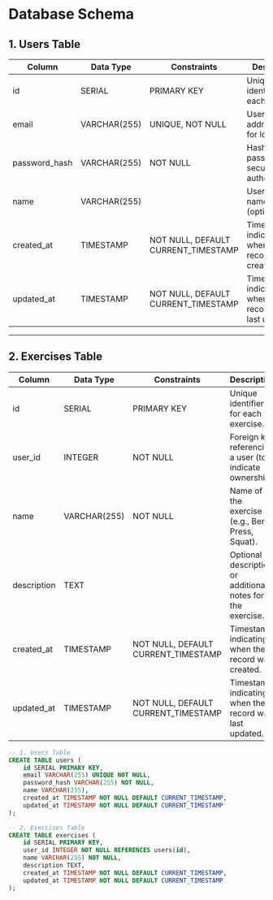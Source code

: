 # Database Schema

## 1. Users Table

| Column         | Data Type      | Constraints                               | Description                                    |
|---------------|--------------|-------------------------------------------|------------------------------------------------|
| id           | SERIAL        | PRIMARY KEY                               | Unique identifier for each user.              |
| email        | VARCHAR(255)  | UNIQUE, NOT NULL                         | User's email address (used for login).        |
| password_hash | VARCHAR(255)  | NOT NULL                                 | Hashed password for secure authentication.    |
| name         | VARCHAR(255)  |                                           | User's full name (optional).                  |
| created_at   | TIMESTAMP     | NOT NULL, DEFAULT CURRENT_TIMESTAMP      | Timestamp indicating when the record was created. |
| updated_at   | TIMESTAMP     | NOT NULL, DEFAULT CURRENT_TIMESTAMP      | Timestamp indicating when the record was last updated. |

---

## 2. Exercises Table

| Column      | Data Type      | Constraints                               | Description                                    |
|------------|--------------|-------------------------------------------|------------------------------------------------|
| id         | SERIAL        | PRIMARY KEY                               | Unique identifier for each exercise.          |
| user_id    | INTEGER       | NOT NULL                                  | Foreign key referencing a user (to indicate ownership). |
| name       | VARCHAR(255)  | NOT NULL                                  | Name of the exercise (e.g., Bench Press, Squat). |
| description | TEXT         |                                           | Optional description or additional notes for the exercise. |
| created_at | TIMESTAMP     | NOT NULL, DEFAULT CURRENT_TIMESTAMP      | Timestamp indicating when the record was created. |
| updated_at | TIMESTAMP     | NOT NULL, DEFAULT CURRENT_TIMESTAMP      | Timestamp indicating when the record was last updated. |

```sql
-- 1. Users Table
CREATE TABLE users (
    id SERIAL PRIMARY KEY,
    email VARCHAR(255) UNIQUE NOT NULL,
    password_hash VARCHAR(255) NOT NULL,
    name VARCHAR(255),
    created_at TIMESTAMP NOT NULL DEFAULT CURRENT_TIMESTAMP,
    updated_at TIMESTAMP NOT NULL DEFAULT CURRENT_TIMESTAMP
);

-- 2. Exercises Table
CREATE TABLE exercises (
    id SERIAL PRIMARY KEY,
    user_id INTEGER NOT NULL REFERENCES users(id),
    name VARCHAR(255) NOT NULL,
    description TEXT,
    created_at TIMESTAMP NOT NULL DEFAULT CURRENT_TIMESTAMP,
    updated_at TIMESTAMP NOT NULL DEFAULT CURRENT_TIMESTAMP
);
```
